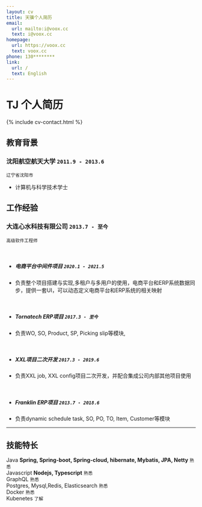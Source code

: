 ```yaml
---
layout: cv
title: 天骥个人简历
email:
  url: mailto:i@voox.cc
  text: i@voox.cc
homepage:
  url: https://voox.cc
  text: voox.cc
phone: 130********  
link:
  url: /
  text: English
---
```


# TJ **个人简历**

<!--
include contact information from the front matter
Supported arguments:
    - homepage: url, text
    - phone
    - email
-->

{% include cv-contact.html %}

## 教育背景


### **沈阳航空航天大学** `2011.9 - 2013.6`

```
辽宁省沈阳市
```

- 计算机与科学技术学士


## 工作经验

### **大连心水科技有限公司** `2013.7 - 至今`
```
高级软件工程师
```


<br/>

- ##### **电商平台中间件项目** `2020.1 - 2021.5`

 -  负责整个项目搭建与实现,多租户与多用户的使用，电商平台和ERP系统数据同步，提供一套UI，可以动态定义电商平台和ERP系统的相关映射

<br/>

- ##### **Tornatech ERP项目** `2017.3 - 至今`

- 负责WO, SO, Product, SP, Picking slip等模块, 

<br/>

- ##### **XXL项目二次开发** `2017.3 - 2019.6`
- 负责XXL job, XXL config项目二次开发，并配合集成公司内部其他项目使用

<br/>

- ##### **Franklin ERP项目** `2013.7 - 2018.6`

- 负责dynamic schedule task, SO, PO, TO, Item, Customer等模块





---

## 技能特长

Java  **Spring, Spring-boot, Spring-cloud, hibernate, Mybatis, JPA, Netty**  `熟悉` <br>
Javascript  **Nodejs, Typescript**  `熟悉` <br>
GraphQL `熟悉` <br>
Postgres, Mysql,Redis, Elasticsearch `熟悉` <br>
Docker `熟悉` <br>
Kubenetes `了解` <br>

<!-- ### Footer

Last updated: May 2013 -->
